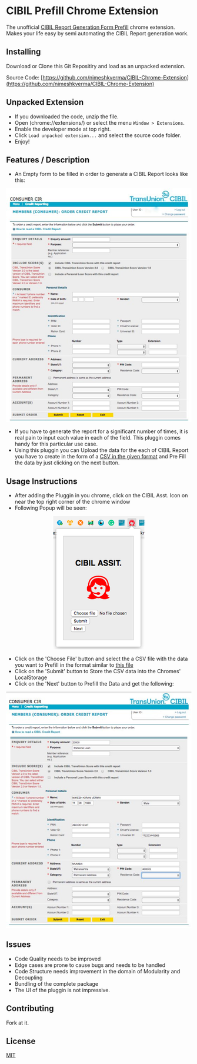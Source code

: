 CIBIL Prefill Chrome Extension
==========

The unofficial [CIBIL Report Generation Form Prefill](https://consumer.cibil.com/products/tile.do?name=orderForm.creditReportingPlusScore) chrome extension. Makes your life easy by semi automating the CIBIL Report generation work.


Installing
-----

Download or Clone this Git Repositiry and load as an unpacked extension.

Source Code: [https://github.com/nimeshkverma/CIBIL-Chrome-Extension](https://github.com/nimeshkverma/CIBIL-Chrome-Extension)


Unpacked Extension
-----

- If you downloaded the code, unzip the file.
- Open (chrome://extensions/) or select the menu `Window > Extensions`.
- Enable the developer mode at top right.
- Click `Load unpacked extension...` and select the source code folder.
- Enjoy!


Features / Description
-----

- An Empty form to be filled in order to generate a CIBIL Report looks like this:

<p align="center"> 
<img src="https://github.com/nimeshkverma/CIBIL-Chrome-Extension/blob/master/images/Empty-CIBIL-Form.png">
</p>

- If you have to generate the report for a significant number of times, it is real pain to input each value in each of the field. This pluggin comes handy for this particular use case.
- Using this pluggin you can Upload the data for the each of CIBIL Report you have to create in the form of a [CSV in the given format](https://github.com/nimeshkverma/CIBIL-Chrome-Extension/blob/master/CIBIL-Input-Sample-Data.csv) and Pre Fill the data by just clicking on the next button.

Usage Instructions
-----
- After adding the Pluggin in you chrome, click on the CIBIL Asst. Icon on near the top right corner of the chrome window
- Following Popup will be seen:

<p align="center"> 
<img src="https://github.com/nimeshkverma/CIBIL-Chrome-Extension/blob/master/images/CIBIL-Pluggin-Options.png">
</p>

- Click on the 'Choose File' button and select the a CSV file with the data you want to Prefill in the format similar to [this file](https://github.com/nimeshkverma/CIBIL-Chrome-Extension/blob/master/CIBIL-Input-Sample-Data.csv)
- Click on the 'Submit' button to Store the CSV data into the Chromes' LocalStorage
- Click on the 'Next' button to Prefill the Data and get the following:

<p align="center"> 
<img src="https://github.com/nimeshkverma/CIBIL-Chrome-Extension/blob/master/images/Filled-CIBIL-Form.png">
</p>

Issues
-----
- Code Quality needs to be improved
- Edge cases are prone to cause bugs and needs to be handled
- Code Structure needs improvement in the domain of Modularity and Decoupling
- Bundling of the complete package
- The UI of the pluggin is not impressive.


Contributing
-----

Fork at it.


License
-----

[MIT](http://opensource.org/licenses/MIT)
